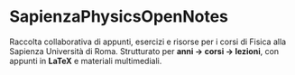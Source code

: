 # SapienzaPhysicsOpenNotes
Raccolta collaborativa di appunti, esercizi e risorse per i corsi di Fisica alla Sapienza Università di Roma.   Strutturato per **anni → corsi → lezioni**, con appunti in **LaTeX** e materiali multimediali.
